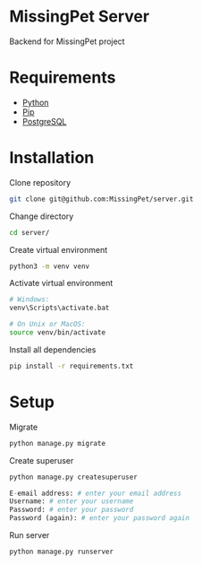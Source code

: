 # MissingPet Server

Backend for MissingPet project

# Requirements 
 
- [Python](https://www.python.org/downloads/)
- [Pip](https://pip.pypa.io/en/stable/installing/)
- [PostgreSQL](https://www.postgresql.org/download/)

# Installation

Clone repository
```bash
git clone git@github.com:MissingPet/server.git
```
Change directory
```bash
cd server/
```
Create virtual environment
```bash
python3 -m venv venv
```
Activate virtual environment
```bash
# Windows:
venv\Scripts\activate.bat

# On Unix or MacOS:
source venv/bin/activate
```
Install all dependencies
```bash
pip install -r requirements.txt
```

# Setup

Migrate

```python
python manage.py migrate
```
Create superuser

```python
python manage.py createsuperuser

E-email address: # enter your email address
Username: # enter your username
Password: # enter your password
Password (again): # enter your password again
```
Run server

```python
python manage.py runserver
```
